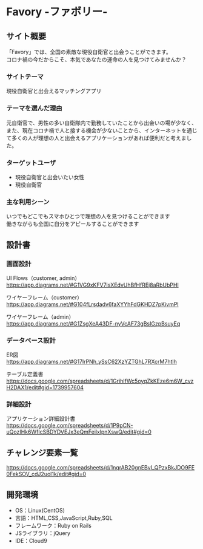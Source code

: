 # Favory -ファボリー-

## サイト概要
「Favory」では、全国の素敵な現役自衛官と出会うことができます。  
コロナ禍の今だからこそ、本気であなたの運命の人を見つけてみませんか？

### サイトテーマ
現役自衛官と出会えるマッチングアプリ

### テーマを選んだ理由
元自衛官で、男性の多い自衛隊内で勤務していたことから出会いの場が少なく、
また、現在コロナ禍で人と接する機会が少ないことから、インターネットを通じて多くの人が理想の人と出会えるアプリケーションがあれば便利だと考えました。

### ターゲットユーザ
- 現役自衛官と出会いたい女性  
- 現役自衛官

### 主な利用シーン
いつでもどこでもスマホひとつで理想の人を見つけることができます  
働きながらも全国に自分をアピールすることができます

## 設計書

### 画面設計
UI Flows（customer, admin）  
<https://app.diagrams.net/#G1VG9xKFV7isXEdvUhBfHfREj8aRbUbPHl>

ワイヤーフレーム（customer）  
<https://app.diagrams.net/#G104fLrsdadv6faXYYhFdGKHDZ7pKivmPl>

ワイヤーフレーム（admin）  
<https://app.diagrams.net/#G1ZsgXeA43DF-nyVcAF73gBsIGzpBsuyEq>

### データベース設計
ER図  
<https://app.diagrams.net/#G17lrPNh_ySsC62XzYZTGhL7RXcrM7htlh>

テーブル定義書  
<https://docs.google.com/spreadsheets/d/1GrihIfWc5oyqZkKEze6m6W_cvzH2DAX1/edit#gid=1739957604>

### 詳細設計
アプリケーション詳細設計書  
<https://docs.google.com/spreadsheets/d/1P9pCN-uQozIHk6WfIcSBDYDVEJx3eQmFeilxlpnXswQ/edit#gid=0>

## チャレンジ要素一覧
<https://docs.google.com/spreadsheets/d/1nqrAB20gnEBvI_QPzxBkJDO9FE0FekSOV_cdJ2uol1k/edit#gid=0>

## 開発環境
- OS：Linux(CentOS)
- 言語：HTML,CSS,JavaScript,Ruby,SQL
- フレームワーク：Ruby on Rails
- JSライブラリ：jQuery
- IDE：Cloud9
